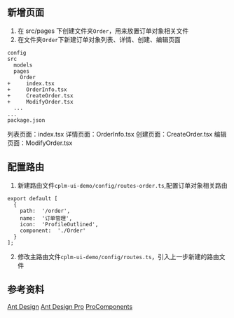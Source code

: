 ## 新增页面
1. 在 src/pages 下创建文件夹`Order`，用来放置订单对象相关文件
2. 在文件夹`Order`下新建订单对象列表、详情、创建、编辑页面
```
config
src
  models
  pages
    Order
+     index.tsx
+     OrderInfo.tsx
+     CreateOrder.tsx
+     ModifyOrder.tsx
  ...
...
package.json
```
列表页面：index.tsx
详情页面：OrderInfo.tsx
创建页面：CreateOrder.tsx
编辑页面：ModifyOrder.tsx

##  配置路由
1. 新建路由文件`cplm-ui-demo/config/routes-order.ts`,配置订单对象相关路由
```
export default [
  {
    path:  '/order',
    name:  '订单管理',
    icon:  'ProfileOutlined',
    component:  './Order'
  }
];
```
2. 修改主路由文件`cplm-ui-demo/config/routes.ts`，引入上一步新建的路由文件

## 参考资料
[Ant Design](https://ant.design/docs/react/introduce-cn)
[Ant Design Pro](https://pro.ant.design/zh-CN/docs/overview)
[ProComponents](https://procomponents.ant.design/docs/intro)
